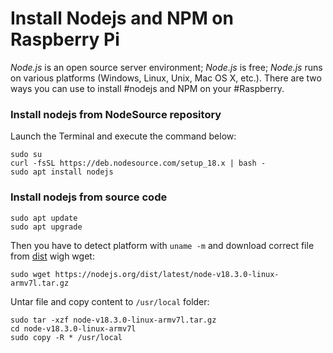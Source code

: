 # Install Nodejs and NPM on Raspberry Pi

_Node.js_ is an open source server environment; _Node.js_ is free; _Node.js_ runs on various platforms (Windows, Linux, Unix, Mac OS X, etc.). There are two ways you can use to install #nodejs and NPM on your #Raspberry.

### Install nodejs from NodeSource repository

Launch the Terminal and execute the command below:

```shell
sudo su  
curl -fsSL https://deb.nodesource.com/setup_18.x | bash -
sudo apt install nodejs
```

### Install nodejs from source code

```shell
sudo apt update  
sudo apt upgrade
```

Then you have to detect platform with `uname -m` and download correct file from [dist](https://nodejs.org/dist/latest/) wigh wget:

```shell
sudo wget https://nodejs.org/dist/latest/node-v18.3.0-linux-armv7l.tar.gz
```

Untar file and copy content to `/usr/local` folder:

```shell
sudo tar -xzf node-v18.3.0-linux-armv7l.tar.gz
cd node-v18.3.0-linux-armv7l
sudo copy -R * /usr/local
```
